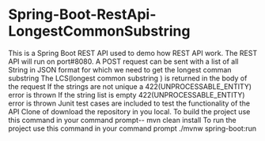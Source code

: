 # Spring-Boot-RestApi-LongestCommonSubstring
This is a Spring Boot REST API used to demo how REST API work. The REST API will run on port#8080.
A POST request can be sent with a list of all String in JSON format for which we need to get the longest comman substring
The LCS(longest common substring ) is returned in the body of the request
If the strings are not unique a 422(UNPROCESSABLE_ENTITY) error is thrown
If the string list is empty 422(UNPROCESSABLE_ENTITY) error is thrown
Junit test cases are included to test the functionality of the API
Clone of download the repository in you local.
To build the project use this command in your command prompt--  mvn clean install
To run the project use this command in your command prompt ./mvnw spring-boot:run 

